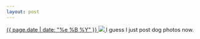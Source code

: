 ```yaml
---
layout: post
---
```


<p>
  <a href="/413">
    <time>{{ page.date | date: "%e %B %Y" }}</time>
    <img src="{{ site.assets_url }}/413.jpg">
  </a>
  I guess I just post dog photos now.
</p>
